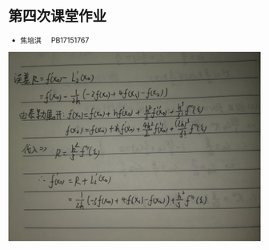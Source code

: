 <!--
 * @Author: Page-Jiao
 * @Date: 2020-05-07 12:37:22
 * @LastEditors: Page-Jiao
 * @LastEditTime: 2020-05-07 12:38:23
 * @Description: file content
 * @FilePath: \计算方法\课堂作业4.md
 -->
# 第四次课堂作业

+ 焦培淇 &nbsp; &nbsp; PB17151767

![图一](./images/kt4-1.jpg)